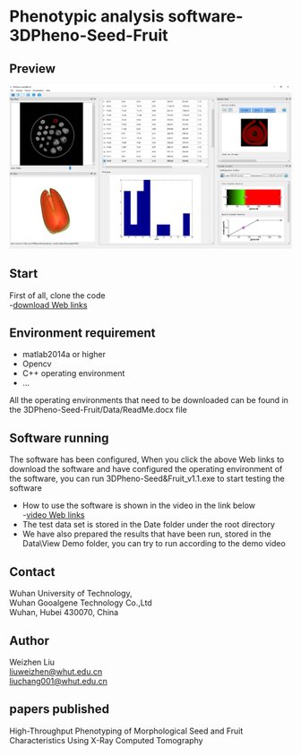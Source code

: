 # Phenotypic analysis software-3DPheno-Seed-Fruit 
## Preview
![image](https://github.com/WeizhenLiuBioinform/3DPheno-Seed-Fruit/blob/master/images/previewImage.png)

## Start
First of all, clone the code  
-[download Web links](https://github.com/WeizhenLiuBioinform/3DPheno-Seed-Fruit.git)

## Environment requirement
  - matlab2014a or higher
  - Opencv
  - C++ operating environment
  - ...  
  
  All the operating environments that need to be downloaded can be found in the 3DPheno-Seed-Fruit/Data/ReadMe.docx file

## Software running  
The software has been configured, When you click the above Web links to download the software and have configured the operating environment of the software, you can run 3DPheno-Seed&Fruit_v1.1.exe to start testing the software
  - How to use the software is shown in the video in the link below  
-[video Web links](http://www.wutbiolab.com/resources/39/info/29)
  - The test data set is stored in the Date folder under the root directory
  - We have also prepared the results that have been run, stored in the Data\View Demo folder, you can try to run according to the demo video

## Contact 
Wuhan University of Technology,  
Wuhan Gooalgene Technology Co.,Ltd  
Wuhan, Hubei 430070, China

## Author
Weizhen Liu  
liuweizhen@whut.edu.cn  
liuchang001@whut.edu.cn

## papers published
High-Throughput Phenotyping of Morphological Seed and Fruit Characteristics Using X-Ray Computed Tomography





  





